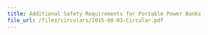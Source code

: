 ```yaml
---
title: Additional Safety Requirements for Portable Power Banks
file_url: /files/circulars/2015-08-03-Circular.pdf
---
```

